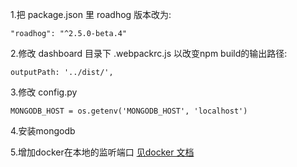 1.把 package.json 里 roadhog 版本改为:
```
"roadhog": "^2.5.0-beta.4"
```

2.修改 dashboard 目录下 .webpackrc.js 以改变npm build的输出路径:
```
outputPath: '../dist/',
```

3.修改 config.py
```
MONGODB_HOST = os.getenv('MONGODB_HOST', 'localhost')
```

4.安装mongodb

5.增加docker在本地的监听端口
<a href='https://docs.docker.com/install/linux/linux-postinstall/'>见docker 文档</a>
